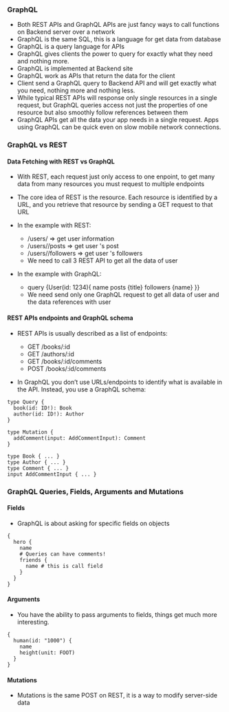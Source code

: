 
### GraphQL
* Both REST APIs and GraphQL APIs are just fancy ways to call functions on Backend server over a network
* GraphQL is the same SQL, this is a language for get data from database
* GraphQL is a query language for APIs
* GraphQL gives clients the power to query for exactly what they need and nothing more.
* GraphQL is implemented at Backend site
* GraphQL work as APIs that return the data for the client 
* Client send a GraphQL query to Backend API and will get exactly what you need, nothing more and nothing less.
* While typical REST APIs will response only single resources in a single request, but GraphQL queries access not just the properties of one resource but also smoothly follow references between them
* GraphQL APIs get all the data your app needs in a single request. Apps using GraphQL can be quick even on slow mobile network connections.

### GraphQL vs REST

#### Data Fetching with REST vs GraphQL

* With REST, each request just only access to one enpoint, to get many data from many resources you must request to multiple endpoints
* The core idea of REST is the resource. Each resource is identified by a URL, and you retrieve that resource by sending a GET request to that URL

* In the example with REST:
    * /users/<id>  => get user information
    * /users/<id>/posts  => get user 's post 
    * /users/<id>/followers  => get user 's followers
    * We need to call 3 REST API to get all the data of user

* In the example with GraphQL:

    * query {User(id: 1234){ name posts {title} followers {name} }}
    * We need send only one GraphQL request to get all data of user and the data references with user

#### REST APIs endpoints and GraphQL schema

* REST APIs is usually described as a list of endpoints:
    * GET /books/:id
    * GET /authors/:id
    * GET /books/:id/comments
    * POST /books/:id/comments

* In GraphQL you don’t use URLs/endpoints to identify what is available in the API. Instead, you use a GraphQL schema:

```
type Query {
  book(id: ID!): Book
  author(id: ID!): Author
}

type Mutation {
  addComment(input: AddCommentInput): Comment
}

type Book { ... }
type Author { ... }
type Comment { ... }
input AddCommentInput { ... }
```

### GraphQL Queries, Fields, Arguments and Mutations

#### Fields

* GraphQL is about asking for specific fields on objects

```
{
  hero {
    name
    # Queries can have comments!
    friends {
      name # this is call field
    }
  }
}
```

#### Arguments

* You have the ability to pass arguments to fields, things get much more interesting.

```
{
  human(id: "1000") {
    name
    height(unit: FOOT)
  }
}
```

#### Mutations

* Mutations is the same POST on REST, it is a way to modify server-side data 
